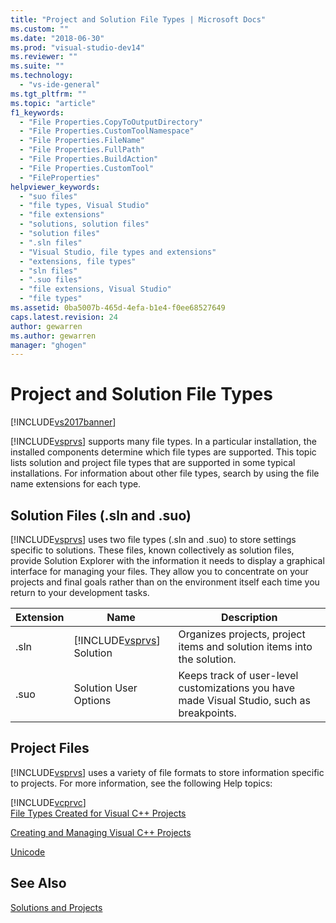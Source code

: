 ```yaml
---
title: "Project and Solution File Types | Microsoft Docs"
ms.custom: ""
ms.date: "2018-06-30"
ms.prod: "visual-studio-dev14"
ms.reviewer: ""
ms.suite: ""
ms.technology: 
  - "vs-ide-general"
ms.tgt_pltfrm: ""
ms.topic: "article"
f1_keywords: 
  - "File Properties.CopyToOutputDirectory"
  - "File Properties.CustomToolNamespace"
  - "File Properties.FileName"
  - "File Properties.FullPath"
  - "File Properties.BuildAction"
  - "File Properties.CustomTool"
  - "FileProperties"
helpviewer_keywords: 
  - "suo files"
  - "file types, Visual Studio"
  - "file extensions"
  - "solutions, solution files"
  - "solution files"
  - ".sln files"
  - "Visual Studio, file types and extensions"
  - "extensions, file types"
  - "sln files"
  - ".suo files"
  - "file extensions, Visual Studio"
  - "file types"
ms.assetid: 0ba5007b-465d-4efa-b1e4-f0ee68527649
caps.latest.revision: 24
author: gewarren
ms.author: gewarren
manager: "ghogen"
---
```

# Project and Solution File Types
[!INCLUDE[vs2017banner](../../includes/vs2017banner.md)]

  
  
[!INCLUDE[vsprvs](../../includes/vsprvs-md.md)] supports many file types. In a particular installation, the installed components determine which file types are supported. This topic lists solution and project file types that are supported in some typical installations. For information about other file types, search by using the file name extensions for each type.  
  
## Solution Files (.sln and .suo)  
 [!INCLUDE[vsprvs](../../includes/vsprvs-md.md)] uses two file types (.sln and .suo) to store settings specific to solutions. These files, known collectively as solution files, provide Solution Explorer with the information it needs to display a graphical interface for managing your files. They allow you to concentrate on your projects and final goals rather than on the environment itself each time you return to your development tasks.  
  
|Extension|Name|Description|  
|---------------|----------|-----------------|  
|.sln|[!INCLUDE[vsprvs](../../includes/vsprvs-md.md)] Solution|Organizes projects, project items and solution items into the solution.|  
|.suo|Solution User Options|Keeps track of user-level customizations you have made Visual Studio, such as breakpoints.|  
  
## Project Files  
 [!INCLUDE[vsprvs](../../includes/vsprvs-md.md)] uses a variety of file formats to store information specific to projects. For more information, see the following Help topics:  
  
 [!INCLUDE[vcprvc](../../includes/vcprvc-md.md)]  
 [File Types Created for Visual C++ Projects](http://msdn.microsoft.com/library/2b0ee2e0-ae81-4185-9bb9-11da3c99a283)  
  
 [Creating and Managing Visual C++ Projects](http://msdn.microsoft.com/library/11003cd8-9046-4630-a189-a32bf3b88047)  
  
 [Unicode](http://msdn.microsoft.com/library/1002004b-4113-4380-bf63-e1570934b793)  
  
## See Also  
 [Solutions and Projects](../../ide/solutions-and-projects-in-visual-studio.md)



